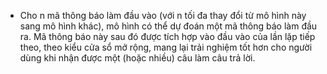 - Cho n mã thông báo làm đầu vào (với n tối đa thay đổi từ mô hình này sang mô hình khác), mô hình có thể dự đoán một mã thông báo làm đầu ra. Mã thông báo này sau đó được tích hợp vào đầu vào của lần lặp tiếp theo, theo kiểu cửa sổ mở rộng, mang lại trải nghiệm tốt hơn cho người dùng khi nhận được một (hoặc nhiều) câu làm câu trả lời.